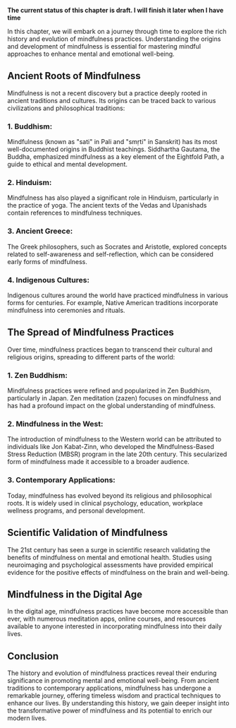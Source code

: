 **The current status of this chapter is draft. I will finish it later when I have time**

In this chapter, we will embark on a journey through time to explore the rich history and evolution of mindfulness practices. Understanding the origins and development of mindfulness is essential for mastering mindful approaches to enhance mental and emotional well-being.

**Ancient Roots of Mindfulness**
--------------------------------

Mindfulness is not a recent discovery but a practice deeply rooted in ancient traditions and cultures. Its origins can be traced back to various civilizations and philosophical traditions:

### **1. Buddhism:**

Mindfulness (known as "sati" in Pali and "smṛti" in Sanskrit) has its most well-documented origins in Buddhist teachings. Siddhartha Gautama, the Buddha, emphasized mindfulness as a key element of the Eightfold Path, a guide to ethical and mental development.

### **2. Hinduism:**

Mindfulness has also played a significant role in Hinduism, particularly in the practice of yoga. The ancient texts of the Vedas and Upanishads contain references to mindfulness techniques.

### **3. Ancient Greece:**

The Greek philosophers, such as Socrates and Aristotle, explored concepts related to self-awareness and self-reflection, which can be considered early forms of mindfulness.

### **4. Indigenous Cultures:**

Indigenous cultures around the world have practiced mindfulness in various forms for centuries. For example, Native American traditions incorporate mindfulness into ceremonies and rituals.

**The Spread of Mindfulness Practices**
---------------------------------------

Over time, mindfulness practices began to transcend their cultural and religious origins, spreading to different parts of the world:

### **1. Zen Buddhism:**

Mindfulness practices were refined and popularized in Zen Buddhism, particularly in Japan. Zen meditation (zazen) focuses on mindfulness and has had a profound impact on the global understanding of mindfulness.

### **2. Mindfulness in the West:**

The introduction of mindfulness to the Western world can be attributed to individuals like Jon Kabat-Zinn, who developed the Mindfulness-Based Stress Reduction (MBSR) program in the late 20th century. This secularized form of mindfulness made it accessible to a broader audience.

### **3. Contemporary Applications:**

Today, mindfulness has evolved beyond its religious and philosophical roots. It is widely used in clinical psychology, education, workplace wellness programs, and personal development.

**Scientific Validation of Mindfulness**
----------------------------------------

The 21st century has seen a surge in scientific research validating the benefits of mindfulness on mental and emotional health. Studies using neuroimaging and psychological assessments have provided empirical evidence for the positive effects of mindfulness on the brain and well-being.

**Mindfulness in the Digital Age**
----------------------------------

In the digital age, mindfulness practices have become more accessible than ever, with numerous meditation apps, online courses, and resources available to anyone interested in incorporating mindfulness into their daily lives.

**Conclusion**
--------------

The history and evolution of mindfulness practices reveal their enduring significance in promoting mental and emotional well-being. From ancient traditions to contemporary applications, mindfulness has undergone a remarkable journey, offering timeless wisdom and practical techniques to enhance our lives. By understanding this history, we gain deeper insight into the transformative power of mindfulness and its potential to enrich our modern lives.
